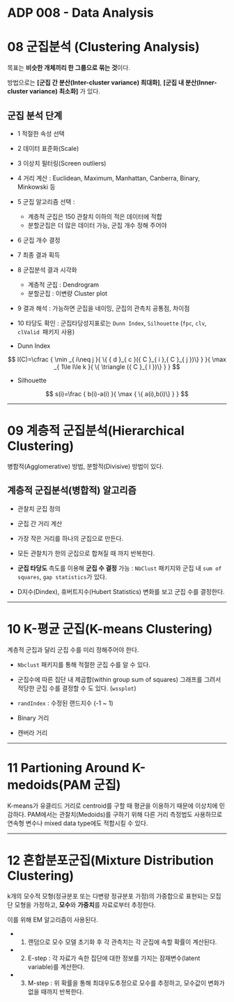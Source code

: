 # ADP 008 - Data Analysis

# 08 군집분석  (Clustering Analysis)

목표는 **비슷한 개체끼리 한 그룹으로 묶는 것**이다.

방법으로는 **[군집 간 분산(Inter-cluster variance) 최대화]**, **[군집 내 분산(Inner-cluster variance) 최소화]** 가 있다.



## 군집 분석 단계

* 1 적절한 속성 선택
* 2 데이터 표준화(Scale)
* 3 이상치 필터링(Screen outliers)
* 4 거리 계산 : Euclidean, Maximum, Manhattan, Canberra, Binary, Minkowski 등
* 5 군집 알고리즘 선택 : 
  * 계층적 군집은 150 관찰치 이하의 적은 데이터에 적합
  * 분할군집은 더 많은 데이터 가능, 군집 개수 정해 주어야
* 6 군집 개수 결정
* 7 최종 결과 획득
* 8 군집분석 결과 시각화
  * 계층적 군집 : Dendrogram
  * 분할군집 : 이변량 Cluster plot
* 9 결과 해석 : 가능하면 군집을 네이밍, 군집의 관측치 공통점, 차이점
* 10 타당도 확인 : 군집타당성지표로는 `Dunn Index`, `Silhouette` (`fpc`, `clv`, `clValid `패키지 사용)



* Dunn Index

$$
I(C)=\cfrac { \min _{ i\neq j }{ \{ { d }_{ c }({ C }_{ i },{ C }_{ j })\}  }  }{ \max _{ 1\le l\le k }{ \{ \triangle ({ C }_{ l })\}  }  }
$$

* Silhouette

$$
s(i)=\frac { b(i)-a(i) }{ \max { \{ a(i),b(i)\}  }  }
$$



---

# 09  계층적 군집분석(Hierarchical Clustering)

병합적(Agglomerative) 방법, 분할적(Divisive) 방법이 있다.

## 계층적 군집분석(병합적) 알고리즘

* 관찰치 군집 정의
* 군집 간 거리 계산
* 가장 작은 거리를 하나의 군집으로 만든다.
* 모든 관찰치가 한의 군집으로 합쳐질 때 까지 반복한다.



* **군집 타당도** 측도를 이용해 **군집 수 결정** 가능 : `NbClust` 패키지와 군집 내 `sum of squares`, `gap statistics`가 있다.
* D지수(Dindex), 휴버트지수(Hubert Statistics) 변화를 보고 군집 수를 결정한다.



---

# 10 K-평균 군집(K-means Clustering)

계층적 군집과 달리 군집 수를 미리 정해주어야 한다. 

* `Nbclust` 패키지를 통해 적절한 군집 수를 알 수 있다.
* 군집수에 따른 집단 내 제곱합(within group sum of squares) 그래프를 그려서 적당한 군집 수를 결정할 수 도 있다. (`wssplot`)

* `randIndex` : 수정된 랜드지수 (-1 ~ 1)
* Binary 거리
* 캔버라 거리



---

# 11 Partioning Around K-medoids(PAM 군집)

K-means가 유클리드 거리로 centroid를 구할 때 평균을 이용하기 때문에 이상치에 민감하다. PAM에서는 관찰치(Medoids)를 구하기 위해 다른 거리 측정법도 사용하므로 연속형 변수나 mixed data type에도 적합시킬 수 있다.



---

# 12 혼합분포군집(Mixture Distribution Clustering)

k개의 모수적 모형(정규분포 또는 다변량 정규분포 가정)의 가중합으로 표현되는 모집단 모형을 가정하고, **모수**와 **가중치**를 자료로부터 추정한다.

이를 위해 EM 알고리즘이 사용된다.

* 1) 랜덤으로 모수 모델 초기화 후 각 관측치는 각 군집에 속할 확률이 계산된다.
* 2) E-step : 각 자료가 속한 집단에 대한 정보를 가지는 잠재변수(latent variable)를 계산한다.
* 3) M-step : 위 확률을 통해 최대우도추정으로 모수를 추정하고, 모수값이 변화가 없을 때까지 반복한다.